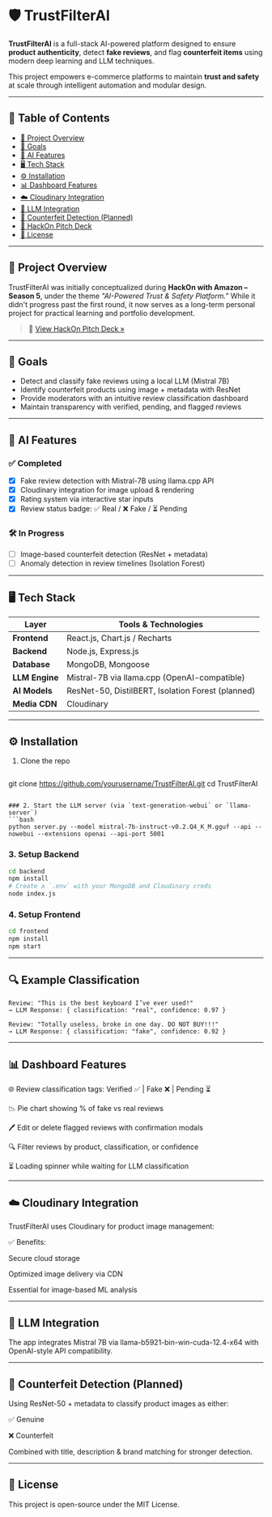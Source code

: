 # 🛡️ TrustFilterAI

**TrustFilterAI** is a full-stack AI-powered platform designed to ensure **product authenticity**, detect **fake reviews**, and flag **counterfeit items** using modern deep learning and LLM techniques.

This project empowers e-commerce platforms to maintain **trust and safety** at scale through intelligent automation and modular design.

---

## 📌 Table of Contents

- [🚀 Project Overview](#-project-overview)
- [🎯 Goals](#-goals)
- [🧠 AI Features](#-ai-features)
- [🖥️ Tech Stack](#-tech-stack)
- [⚙️ Installation](#️-installation)
- [📊 Dashboard Features](#-dashboard-features)
- [☁️ Cloudinary Integration](#-cloudinary-integration)
- [🤖 LLM Integration](#-llm-integration)
- [🧪 Counterfeit Detection (Planned)](#-counterfeit-detection-planned)
- [📎 HackOn Pitch Deck](#-hackon-pitch-deck)
- [📌 License](#-license)

---

## 🚀 Project Overview

TrustFilterAI was initially conceptualized during **HackOn with Amazon – Season 5**, under the theme _"AI-Powered Trust & Safety Platform."_ While it didn't progress past the first round, it now serves as a long-term personal project for practical learning and portfolio development.

> 📎 [View HackOn Pitch Deck »](https://drive.google.com/file/d/1_PmpqlBncIugI3_VDfuKnpe6W8DS2LV9/view?usp=sharing)

---

## 🎯 Goals

- Detect and classify fake reviews using a local LLM (Mistral 7B)
- Identify counterfeit products using image + metadata with ResNet
- Provide moderators with an intuitive review classification dashboard
- Maintain transparency with verified, pending, and flagged reviews

---

## 🧠 AI Features

### ✅ Completed

- [x] Fake review detection with Mistral-7B using llama.cpp API
- [x] Cloudinary integration for image upload & rendering
- [x] Rating system via interactive star inputs
- [x] Review status badge: ✅ Real / ❌ Fake / ⏳ Pending

### 🛠️ In Progress

- [ ] Image-based counterfeit detection (ResNet + metadata)
- [ ] Anomaly detection in review timelines (Isolation Forest)

---

## 🖥️ Tech Stack

| Layer         | Tools & Technologies                             |
|--------------|--------------------------------------------------|
| **Frontend**  | React.js, Chart.js / Recharts |
| **Backend**   | Node.js, Express.js                              |
| **Database**  | MongoDB, Mongoose                                |
| **LLM Engine**| Mistral-7B via llama.cpp (OpenAI-compatible)     |
| **AI Models** | ResNet-50, DistilBERT, Isolation Forest (planned) |
| **Media CDN** | Cloudinary                                       |

---

## ⚙️ Installation

1. Clone the repo  
   ```bash
git clone https://github.com/yourusername/TrustFilterAI.git
cd TrustFilterAI
```

### 2. Start the LLM server (via `text-generation-webui` or `llama-server`)
```bash
python server.py --model mistral-7b-instruct-v0.2.Q4_K_M.gguf --api --nowebui --extensions openai --api-port 5001
```

### 3. Setup Backend
```bash
cd backend
npm install
# Create a `.env` with your MongoDB and Cloudinary creds
node index.js
```

### 4. Setup Frontend
```bash
cd frontend
npm install
npm start
```

---

## 🔍 Example Classification

```
Review: "This is the best keyboard I’ve ever used!"
→ LLM Response: { classification: "real", confidence: 0.97 }

Review: "Totally useless, broke in one day. DO NOT BUY!!!"
→ LLM Response: { classification: "fake", confidence: 0.92 }
```

---

## 📊 Dashboard Features
🌐 Review classification tags: Verified ✅ | Fake ❌ | Pending ⏳

📉 Pie chart showing % of fake vs real reviews

🖊️ Edit or delete flagged reviews with confirmation modals

🔍 Filter reviews by product, classification, or confidence

⏳ Loading spinner while waiting for LLM classification

---

## ☁️ Cloudinary Integration
TrustFilterAI uses Cloudinary for product image management:

✅ Benefits:

Secure cloud storage

Optimized image delivery via CDN

Essential for image-based ML analysis

---

## 🤖 LLM Integration
The app integrates Mistral 7B via llama-b5921-bin-win-cuda-12.4-x64 with OpenAI-style API compatibility.

---

## 🧪 Counterfeit Detection (Planned)
Using ResNet-50 + metadata to classify product images as either:

✅ Genuine

❌ Counterfeit

Combined with title, description & brand matching for stronger detection.

---

## 📌 License
This project is open-source under the MIT License.
